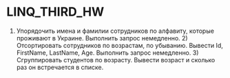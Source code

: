 # LINQ_THIRD_HW
1) Упорядочить имена и фамилии сотрудников по алфавиту, которые проживают в Украине. Выполнить запрос немедленно. 2) Отсортировать сотрудников по возрастам, по убыванию. Вывести Id, FirstName, LastName, Age. Выполнить запрос немедленно. 3) Сгруппировать студентов по возрасту. Вывести возраст и сколько раз он встречается в списке.
